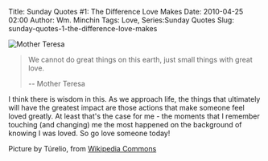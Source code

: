 Title: Sunday Quotes #1: The Difference Love Makes
Date: 2010-04-25 02:00
Author: Wm. Minchin
Tags: Love, Series:Sunday Quotes
Slug: sunday-quotes-1-the-difference-love-makes

![Mother Teresa](http://1.bp.blogspot.com/_fWUoqQ2t4Js/S8v4ubNG3qI/AAAAAAAABRU/SIHYk1ht4IM/s200/MotherTeresa_090.jpg)

<!-- PELICAN_BEGIN_SUMMARY -->

> We cannot do great things on this earth, just small things with great
> love.
>
> -- Mother Teresa

<!-- read more -->

I think there is wisdom in this. As we approach life, the things that
ultimately will have the greatest impact are those actions that make
someone feel loved greatly. At least that's the case for me - the
moments that I remember touching (and changing) me the most happened on
the background of knowing I was loved. So go love someone today!

<font size="small">Picture by Túrelio, from [Wikipedia
Commons](http://commons.wikimedia.org/wiki/File:MotherTeresa_090.jpg)</font>

<!-- Post note here  http://commons.wikimedia.org/wiki/User_talk:T%C3%BArelio/requests_%26_notifications#Ask_for_permission_of_using_photo_of_Image:MotherTeresa_090.jpg  -->
